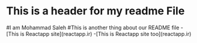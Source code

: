 <p aline="center"><h1>This is a header for my readme File </h1></p>
#I am Mohammad Saleh
#This is another thing about our README file 
-[This is Reactapp site](reactapp.ir)
-[This is Reactapp site too](reactapp.ir)
